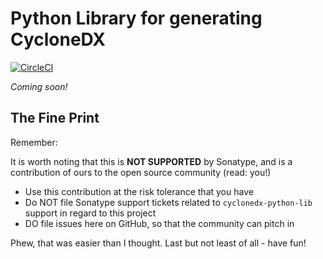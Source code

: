 # Python Library for generating CycloneDX

[![CircleCI](https://circleci.com/gh/sonatype-nexus-community/cyclonedx-python-lib.svg?style=shield)](https://circleci.com/gh/sonatype-nexus-community/cyclonedx-python-lib)

_Coming soon!_

## The Fine Print

Remember:

It is worth noting that this is **NOT SUPPORTED** by Sonatype, and is a contribution of ours
to the open source community (read: you!)

* Use this contribution at the risk tolerance that you have
* Do NOT file Sonatype support tickets related to `cyclonedx-python-lib` support in regard to this project
* DO file issues here on GitHub, so that the community can pitch in

Phew, that was easier than I thought. Last but not least of all - have fun!

